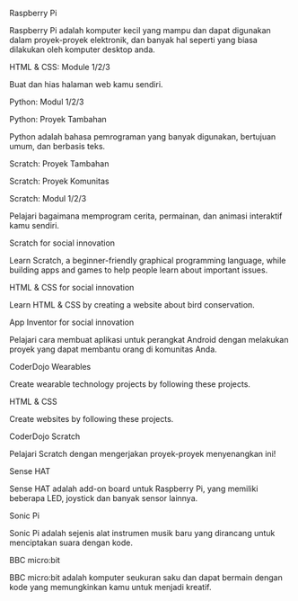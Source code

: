 Raspberry Pi

Raspberry Pi adalah komputer kecil yang mampu dan dapat digunakan dalam proyek-proyek elektronik, dan banyak hal seperti yang biasa dilakukan oleh komputer desktop anda.

HTML & CSS: Module 1/2/3

Buat dan hias halaman web kamu sendiri.

Python: Modul 1/2/3

Python: Proyek Tambahan

Python adalah bahasa pemrograman yang banyak digunakan, bertujuan umum, dan berbasis teks.

Scratch: Proyek Tambahan

Scratch: Proyek Komunitas

Scratch: Modul 1/2/3

Pelajari bagaimana memprogram cerita, permainan, dan animasi interaktif kamu sendiri.

Scratch for social innovation

Learn Scratch, a beginner-friendly graphical programming language, while building apps and games to help people learn about important issues.

HTML & CSS for social innovation

Learn HTML & CSS by creating a website about bird conservation.

App Inventor for social innovation

Pelajari cara membuat aplikasi untuk perangkat Android dengan melakukan proyek yang dapat membantu orang di komunitas Anda.

CoderDojo Wearables

Create wearable technology projects by following these projects.

HTML & CSS

Create websites by following these projects.

CoderDojo Scratch

Pelajari Scratch dengan mengerjakan proyek-proyek menyenangkan ini!

Sense HAT

Sense HAT adalah add-on board untuk Raspberry Pi, yang memiliki beberapa LED, joystick dan banyak sensor lainnya.

Sonic Pi

Sonic Pi adalah sejenis alat instrumen musik baru yang dirancang untuk menciptakan suara dengan kode.

BBC micro:bit

BBC micro:bit adalah komputer seukuran saku dan dapat bermain dengan kode yang memungkinkan kamu untuk menjadi kreatif.